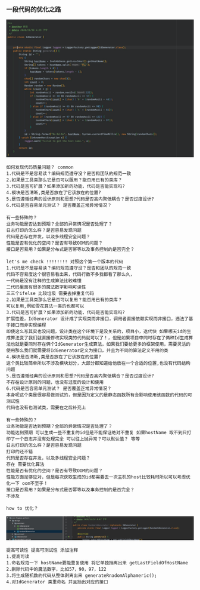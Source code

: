 ### 一段代码的优化之路
   
![整体流程](https://raw.githubusercontent.com/qiurunze123/imageall/master/设计模式4.png)

    如何发现代码质量问题？ common
    1.代码是不是容易读？编码规范遵守没？是否和团队的规范一致 
    2.如果是工具类那么它是否可以服用？能否用已有的类库？
    3.代码是否可扩展？如果添加新的功能，代码是否能实现吗?
    4.模块是否清晰,类是否放在了它该放在的位置?
    5.是否遵循经典的设计原则和思想?代码是否高内聚低耦合？是否过度设计?
    6.代码是否容易单元测试？ 是否覆盖正常异常情况？
    
    有一些特殊的？
    业务功能是否达到预期？全部的异常情况是否处理了？
    日志打印的怎么样？是否容易发现问题
    代码是否存在并发，以及多线程安全问题？
    性能是否有优化的空间？是否有导致OOM的问题？
    接口是否易用？如果是分布式是否幂等以及事务控制的是否完全？
        
    let's me check !!!!!!!! 对照这个第一个版本的代码
    1.代码是不是容易读？编码规范遵守没？是否和团队的规范一致 
    代码不容易度这个很容易看出来，代码行数不多我都看了那么久，
    一代码是没有注释的生成算法比较难懂
    二代码里面有很多的魔法数字影响可读性
    三三个ifelse 比较垃圾 需要去掉重复代码
    2.如果是工具类那么它是否可以复用？能否用已有的类库？
    可以复用,例如雪花算法一类的也都可以
    3.代码是否可扩展？如果添加新的功能，代码是否能实现吗?
    扩展性差，IdGenerator 设计成了实现类而非接口，调用者直接依赖实现而非接口，违法了基于接口而非实现编程
    即使这么写其实也没问题，设计类在这个环境下是没关系的，项目小，迭代快 如果哪天id的生成算法变了我们就直接修改实现类的代码就可以了！，但是如果项目中同时存在了俩种Id生成算法也就是要同时存在俩个IdGenerator生成算法，如果我们要给更多的框架使用，需要灵活的使用那么我们就需要将IdGenerator定义为接口，并且为不同的算法定义不用的类
    4.模块是否清晰,类是否放在了它该放在的位置?
    这个类比较简单所以不涉及模块划分，大部分都知道给他放在一个合适的位置,也没有代码结构问题
    5.是否遵循经典的设计原则和思想?代码是否高内聚低耦合？是否过度设计?
    不存在设计原则的问题，也没有过度的设计和使用
    6.代码是否容易单元测试？ 是否覆盖正常异常情况？
    本身呢这个类是很容易做测试的，但是因为定义的是静态函数所有会影响使用该函数的代码的可测试性
    代码也没有也测试类，需要在之后补充上
    
    有一些特殊的？
    业务功能是否达到预期？全部的异常情况是否处理了？
    功能达到预期 可以生成一些不重复的id但是不能保证绝对不重复 如果hostName 取不到只打印了一个日志并没有处理完全 可以往上抛异常？可以默认值？ 等等
    日志打印的怎么样？是否容易发现问题
    打印的还不错
    代码是否存在并发，以及多线程安全问题？
    存在 需要优化算法
    性能是否有优化的空间？是否有导致OOM的问题？
    性能方面足够应对，但是每次获取生成的id都需要去一次主机的host比较耗时所以可以考虑优化一下 oom不至于！
    接口是否易用？如果是分布式是否幂等以及事务控制的是否完全？
    不涉及
    
    how to 优化？
    
![整体流程](https://raw.githubusercontent.com/qiurunze123/imageall/master/设计模式4-2.png)

    提高可读性 提高可测试性 添加注释
    1.提高可读
    1.命名规范一下 hostName要能重复使用 将它单独抽离出来 getLastFieldOfHostName 
    2.删除代码中的魔法数字，比如57，90，97，122
    3.将生成随机数的代码从整体剥离出来 generateRnadomAlphameric();
    4.对IdGenerator 类重命名 并且抽出对应的接口